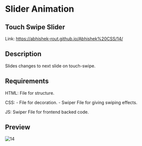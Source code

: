 # Slider Animation

## Touch Swipe Slider

Link: https://abhishek-rout.github.io/Abhishek%20CSS/14/

## Description 

Slides changes to next slide on touch-swipe. 

## Requirements
HTML: File for structure.

CSS: - File for decoration.
     - Swiper File for giving swiping effects.
     
JS: Swiper File for frontend backed code.

## Preview


![14](https://user-images.githubusercontent.com/64718836/92392406-dd83fa80-f13b-11ea-8715-a8319df561b1.PNG)
